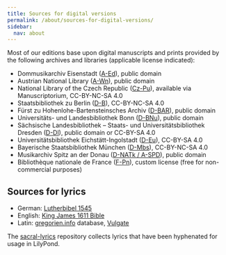 ```yaml
---
title: Sources for digital versions
permalink: /about/sources-for-digital-versions/
sidebar:
  nav: about
---
```


Most of our editions base upon digital manuscripts and prints provided by the following archives and libraries (applicable license indicated):

- Dommusikarchiv Eisenstadt ([A-Ed](http://dommusikarchiv.martinus.at/)), public domain
- Austrian National Library ([A-Wn](https://onb.digital)), public domain
- National Library of the Czech Republic ([Cz-Pu](https://www.manuscriptorium.com)), available via Manuscriptorium, CC-BY-NC-SA 4.0
- Staatsbibliothek zu Berlin ([D-B](https://digital.staatsbibliothek-berlin.de/)), CC-BY-NC-SA 4.0
- Fürst zu Hohenlohe-Bartensteinsches Archiv ([D-BAR](https://www.landesarchiv-bw.de/)), public domain
- Universitäts- und Landesbibliothek Bonn  ([D-BNu](https://digitale-sammlungen.ulb.uni-bonn.de/)), public domain
- Sächsische Landesbibliothek – Staats- und Universitätsbibliothek Dresden ([D-Dl](https://digital.slub-dresden.de)), public domain or CC-BY-SA 4.0
- Universitätsbibliothek Eichstätt-Ingolstadt ([D-Eu](http://digital.bib-bvb.de/collections/KUEI)), CC-BY-SA 4.0
- Bayerische Staatsbibliothek München ([D-Mbs](https://www.digitale-sammlungen.de)), CC-BY-NC-SA 4.0
- Musikarchiv Spitz an der Donau ([D-NATk / A-SPD](http://www.digital-musicology.at/de-at/spitz.html)), public domain
- Bibliothèque nationale de France ([F-Pn](https://gallica.bnf.fr)), custom license (free for non-commercial purposes)


## Sources for lyrics

- German: [Lutherbibel 1545](http://www.zeno.org/Literatur/M/Luther,+Martin/Luther-Bibel+1545)
- English: [King James 1611 Bible](https://www.kingjamesbibleonline.org/1611-Bible)
- Latin: [gregorien.info](https://gregorien.info) database, [Vulgate](http://www.vatican.va/archive/bible/nova_vulgata/documents/nova-vulgata_index_lt.html)

The [sacral-lyrics](https://github.com/edition-esser-skala/sacral-lyrics) repository collects lyrics that have been hyphenated for usage in LilyPond.
